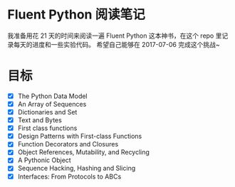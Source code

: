 # Fluent Python 阅读笔记

我准备用花 21 天的时间来阅读一遍 Fluent Python 这本神书，在这个 repo 里记录每天的进度和一些实验代码。
希望自己能够在 2017-07-06 完成这个挑战~

# 目标

- [x] The Python Data Model
- [x] An Array of Sequences
- [x] Dictionaries and Set
- [x] Text and Bytes
- [x] First class functions
- [x] Design Patterns with First-class Functions
- [x] Function Decorators and Closures
- [x] Object References, Mutability, and Recycling
- [x] A Pythonic Object
- [x] Sequence Hacking, Hashing and Slicing
- [x] Interfaces: From Protocols to ABCs